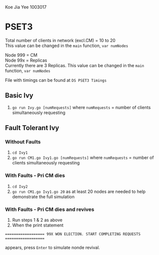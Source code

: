 Koe Jia Yee 1003017

# PSET3
Total number of clients in network (excl.CM) = 10 to 20\
This value can be changed in the `main` function, `var numNodes`

Node 999 = CM\
Node 99x = Replicas\
Currently there are 3 Replicas. This value can be changed in the `main` function, `var numNodes`

File with timings can be found at `DS PSET3 Timings`

## Basic Ivy
1. `go run Ivy.go [numRequests]` where `numRequests` = number of clients simultaneously requesting

## Fault Tolerant Ivy 
### Without Faults
1. `cd Ivy1`
2. `go run CM1.go Ivy1.go [numRequests]` where `numRequests` = number of clients simultaneously requesting 

### With Faults - Pri CM dies
1. `cd Ivy2`
2. `go run CM1.go Ivy1.go 20` as at least 20 nodes are needed to help demonstrate the full simulation

### With Faults - Pri CM dies and revives
1. Run steps 1 & 2 as above
2. When the print statement

`==================
99X WON ELECTION. START COMPLETING REQUESTS
==================`

appears, press `Enter` to simulate nonde revival.
